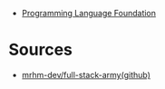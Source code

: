 * [Programming Language Foundation ](./1.Programming_Language.md)


# Sources
* [mrhm-dev/full-stack-army(github)](https://github.com/mrhm-dev/full-stack-army)